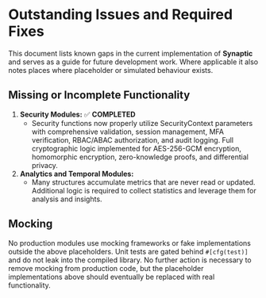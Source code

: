 # Outstanding Issues and Required Fixes

This document lists known gaps in the current implementation of **Synaptic** and
serves as a guide for future development work.  Where applicable it also notes
places where placeholder or simulated behaviour exists.

## Missing or Incomplete Functionality

1. **Security Modules:** ✅ **COMPLETED**
   - Security functions now properly utilize SecurityContext parameters with comprehensive
     validation, session management, MFA verification, RBAC/ABAC authorization, and audit logging.
     Full cryptographic logic implemented for AES-256-GCM encryption, homomorphic encryption,
     zero-knowledge proofs, and differential privacy.
2. **Analytics and Temporal Modules:**
   - Many structures accumulate metrics that are never read or updated.
     Additional logic is required to collect statistics and leverage them for
     analysis and insights.

## Mocking

No production modules use mocking frameworks or fake implementations outside the
above placeholders.  Unit tests are gated behind `#[cfg(test)]` and do not leak
into the compiled library.  No further action is necessary to remove mocking from
production code, but the placeholder implementations above should eventually be
replaced with real functionality.

